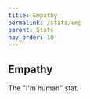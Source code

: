 ```yaml
---
title: Empathy
permalink: /stats/emp
parent: Stats
nav_order: 10
---
```


## Empathy

The "I'm human" stat.
